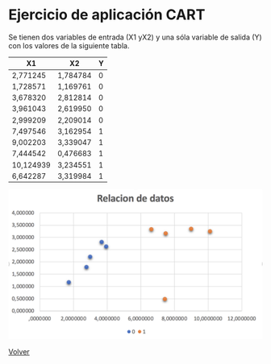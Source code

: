 # Ejercicio de aplicación CART

Se tienen dos variables de entrada (X1 yX2) y una sóla variable de salida (Y) con los valores de la siguiente tabla. 

| X1        | X2       | Y |
|-----------|----------|---|
| 2,771245  | 1,784784 | 0 |
| 1,728571  | 1,169761 | 0 |
| 3,678320  | 2,812814 | 0 |
| 3,961043  | 2,619950 | 0 |
| 2,999209  | 2,209014 | 0 |
| 7,497546  | 3,162954 | 1 |
| 9,002203  | 3,339047 | 1 |
| 7,444542  | 0,476683 | 1 |
| 10,124939 | 3,234551 | 1 |
| 6,642287  | 3,319984 | 1 |

![](./images/tablacart.png)


[Volver](./../README.md)
